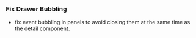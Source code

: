 ### Fix Drawer Bubbling

- fix event bubbling in panels to avoid closing them at the same time as the detail component.

